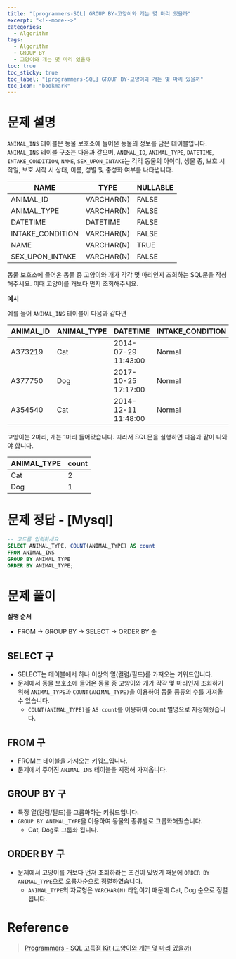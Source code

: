 ```yaml
---
title: "[programmers-SQL] GROUP BY-고양이와 개는 몇 마리 있을까"
excerpt: "<!--more-->"
categories:
  - Algorithm
tags:
  - Algorithm
  - GROUP BY
  - 고양이와 개는 몇 마리 있을까
toc: true
toc_sticky: true
toc_label: "[programmers-SQL] GROUP BY-고양이와 개는 몇 마리 있을까"
toc_icon: "bookmark"
---
```


# 문제 설명

`ANIMAL_INS` 테이블은 동물 보호소에 들어온 동물의 정보를 담은 테이블입니다. `ANIMAL_INS` 테이블 구조는 다음과 같으며, `ANIMAL_ID`, `ANIMAL_TYPE`, `DATETIME`, `INTAKE_CONDITION`, `NAME`, `SEX_UPON_INTAKE`는 각각 동물의 아이디, 생물 종, 보호 시작일, 보호 시작 시 상태, 이름, 성별 및 중성화 여부를 나타냅니다.

| NAME             | TYPE       | NULLABLE |
| ---------------- | ---------- | -------- |
| ANIMAL_ID        | VARCHAR(N) | FALSE    |
| ANIMAL_TYPE      | VARCHAR(N) | FALSE    |
| DATETIME         | DATETIME   | FALSE    |
| INTAKE_CONDITION | VARCHAR(N) | FALSE    |
| NAME             | VARCHAR(N) | TRUE     |
| SEX_UPON_INTAKE  | VARCHAR(N) | FALSE    |

동물 보호소에 들어온 동물 중 고양이와 개가 각각 몇 마리인지 조회하는 SQL문을 작성해주세요. 이때 고양이를 개보다 먼저 조회해주세요.

**예시**

예를 들어 `ANIMAL_INS` 테이블이 다음과 같다면

| ANIMAL_ID | ANIMAL_TYPE | DATETIME            | INTAKE_CONDITION | NAME | SEX_UPON_INTAKE |
| --------- | ----------- | ------------------- | ---------------- | ---- | --------------- |
| A373219   | Cat         | 2014-07-29 11:43:00 | Normal           | Ella | Spayed Female   |
| A377750   | Dog         | 2017-10-25 17:17:00 | Normal           | Lucy | Spayed Female   |
| A354540   | Cat         | 2014-12-11 11:48:00 | Normal           | Tux  | Neutered Male   |

고양이는 2마리, 개는 1마리 들어왔습니다. 따라서 SQL문을 실행하면 다음과 같이 나와야 합니다.

| ANIMAL_TYPE | count |
| ----------- | ----- |
| Cat         | 2     |
| Dog         | 1     |

# 문제 정답 - [Mysql]

```sql
-- 코드를 입력하세요
SELECT ANIMAL_TYPE, COUNT(ANIMAL_TYPE) AS count
FROM ANIMAL_INS
GROUP BY ANIMAL_TYPE
ORDER BY ANIMAL_TYPE;
```

# 문제 풀이

**실행 순서**
- FROM -> GROUP BY -> SELECT -> ORDER BY 순

## SELECT 구
- SELECT는 테이블에서 하나 이상의 열(컬럼/필드)를 가져오는 키워드입니다.
- 문제에서 동물 보호소에 들어온 동물 중 고양이와 개가 각각 몇 마리인지 조회하기 위해 `ANIMAL_TYPE`과 `COUNT(ANIMAL_TYPE)`을 이용하여 동물 종류의 수를 가져올 수 있습니다.
  - `COUNT(ANIMAL_TYPE)`을 `AS count`를 이용하여 count 별명으로 지정해줬습니다.

## FROM 구
- FROM는 테이블을 가져오는 키워드입니다.
- 문제에서 주어진 `ANIMAL_INS` 테이블을 지정해 가져옵니다.

## GROUP BY 구
- 특정 열(컬럼/필드)를 그룹화하는 키워드입니다.
- `GROUP BY ANIMAL_TYPE`을 이용하여 동물의 종류별로 그룹화해줬습니다.
  - Cat, Dog로 그룹화 됩니다.

## ORDER BY 구
- 문제에서 고양이를 개보다 먼저 조회하라는 조건이 있었기 때문에 `ORDER BY ANIMAL_TYPE`으로 오름차순으로 정렬하였습니다.
  - `ANIMAL_TYPE`의 자료형은 `VARCHAR(N)` 타입이기 때문에 Cat, Dog 순으로 정렬됩니다.

# Reference

> [Programmers - SQL 고득점 Kit (고양이와 개는 몇 마리 있을까)](https://programmers.co.kr/learn/courses/30/lessons/59040)<br>